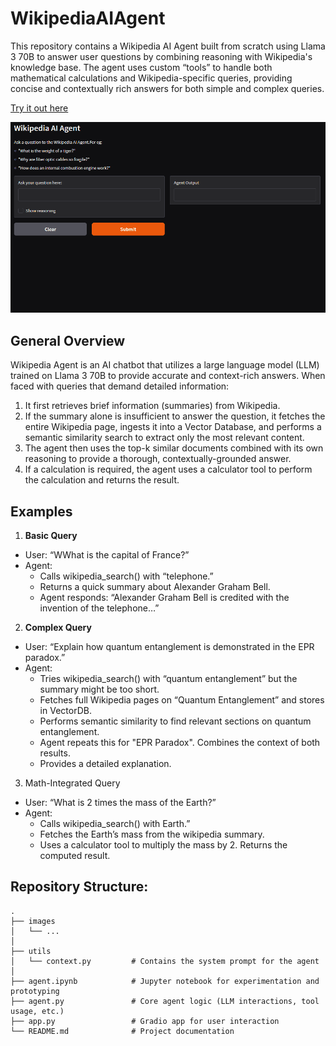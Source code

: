 # WikipediaAIAgent

This repository contains a Wikipedia AI Agent built from scratch using Llama 3 70B to answer user questions by combining reasoning with Wikipedia's knowledge base. The agent uses custom “tools” to handle both mathematical calculations and Wikipedia-specific queries, providing concise and contextually rich answers for both simple and complex queries.

[Try it out here](https://huggingface.co/spaces/AseemD/WikipediaAgent)

![image](images/app_demo.gif)

## General Overview

Wikipedia Agent is an AI chatbot that utilizes a large language model (LLM) trained on Llama 3 70B to provide accurate and context-rich answers. When faced with queries that demand detailed information:

1. It first retrieves brief information (summaries) from Wikipedia.
2. If the summary alone is insufficient to answer the question, it fetches the entire Wikipedia page, ingests it into a Vector Database, and performs a semantic similarity search to extract only the most relevant content.
3. The agent then uses the top-k similar documents combined with its own reasoning to provide a thorough, contextually-grounded answer.
4. If a calculation is required, the agent uses a calculator tool to perform the calculation and returns the result.

## Examples

1. **Basic Query**
* User: “WWhat is the capital of France?”
* Agent:
    * Calls wikipedia_search() with “telephone.”
    * Returns a quick summary about Alexander Graham Bell.
    * Agent responds: “Alexander Graham Bell is credited with the invention of the telephone…”
        
2. **Complex Query**
* User: “Explain how quantum entanglement is demonstrated in the EPR paradox.”
* Agent:
    * Tries wikipedia_search() with “quantum entanglement” but the summary might be too short.
    * Fetches full Wikipedia pages on “Quantum Entanglement” and stores in VectorDB.
    * Performs semantic similarity to find relevant sections on quantum entanglement.
    * Agent repeats this for "EPR Paradox". Combines the context of both results.
    * Provides a detailed explanation.

3. Math-Integrated Query
* User: “What is 2 times the mass of the Earth?”
* Agent:
    * Calls wikipedia_search() with Earth.”
    * Fetches the Earth’s mass from the wikipedia summary.
    * Uses a calculator tool to multiply the mass by 2.
        Returns the computed result.

## Repository Structure:

```
.
├── images
│   └── ...       
│
├── utils
│   └── context.py         # Contains the system prompt for the agent
│
├── agent.ipynb            # Jupyter notebook for experimentation and prototyping
├── agent.py               # Core agent logic (LLM interactions, tool usage, etc.)
├── app.py                 # Gradio app for user interaction
└── README.md              # Project documentation
```